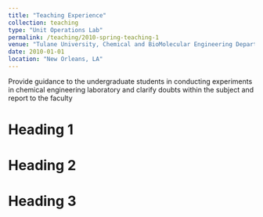 ```yaml
---
title: "Teaching Experience"
collection: teaching
type: "Unit Operations Lab"
permalink: /teaching/2010-spring-teaching-1
venue: "Tulane University, Chemical and BioMolecular Engineering Department"
date: 2010-01-01
location: "New Orleans, LA"
---
```


Provide guidance to the undergraduate students in conducting experiments in chemical engineering laboratory and clarify doubts within the subject and report to the faculty

Heading 1
======

Heading 2
======

Heading 3
======